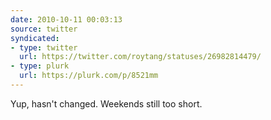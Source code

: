 ```yaml
---
date: 2010-10-11 00:03:13
source: twitter
syndicated:
- type: twitter
  url: https://twitter.com/roytang/statuses/26982814479/
- type: plurk
  url: https://plurk.com/p/8521mm
---
```


Yup, hasn't changed. Weekends still too short.